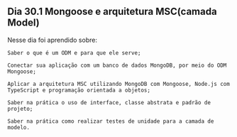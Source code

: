 ## Dia 30.1 Mongoose e arquitetura MSC(camada Model)

Nesse dia foi aprendido sobre:

    Saber o que é um ODM e para que ele serve;

    Conectar sua aplicação com um banco de dados MongoDB, por meio do ODM Mongoose;

    Aplicar a arquitetura MSC utilizando MongoDB com Mongoose, Node.js com TypeScript e programação orientada a objetos;

    Saber na prática o uso de interface, classe abstrata e padrão de projeto;
    
    Saber na prática como realizar testes de unidade para a camada de modelo.